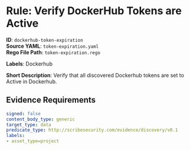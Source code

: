 # Rule: Verify DockerHub Tokens are Active

**ID**: `dockerhub-token-expiration`  
**Source YAML**: `token-expiration.yaml`  
**Rego File Path**: `token-expiration.rego`  

**Labels**: Dockerhub

**Short Description**: Verify that all discovered Dockerhub tokens are set to Active in Dockerhub.

## Evidence Requirements

```yaml
signed: false
content_body_type: generic
target_type: data
predicate_type: http://scribesecurity.com/evidence/discovery/v0.1
labels:
- asset_type=project
```
